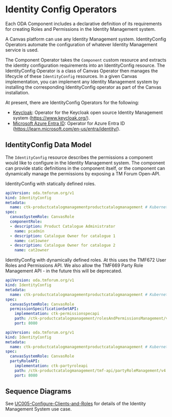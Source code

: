 # Identity Config Operators

Each ODA Component includes a declarative definition of its requirements for creating Roles and Permissions in the Identity Management system. 

A Canvas platform can use any Identity Management system. IdentityConfig Operators automate the configuration of whatever Identity Management service is used.

The Component Operator takes the `Component` custom resource and extracts the identity configuration requirements into an IdentityConfig resource. The IdentityConfig Operator is a class of Canvas Operator then manages the lifecycle of these `IdentityConfig` resources. In a given Canvas implementation, you can implement any Identity Management system by installing the corresponding IdentityConfig operator as part of the Canvas installation.  

At present, there are IdentityConfig Operators for the following:

* [Keycloak](./keycloak/README.md): Operator for the Keycloak open source Identity Management system (https://www.keycloak.org/).
* [Microsoft Azure Entra ID](../../../installation/azure/README.md): Operator for Azure Entra ID (https://learn.microsoft.com/en-us/entra/identity/).

## IdentityConfig Data Model

The `IdentityConfig` resource describes the permissions a component would like to configure in the Identity Management system. The component can provide static definitions in the component itself, or the component can dynamically manage the permissions by exposing a TM Forum Open-API.


IdentityConfig with statically defined roles.

```yaml
apiVersion: oda.tmforum.org/v1
kind: IdentityConfig
metadata:
  name: ctk-productcatalogmanagementproductcatalogmanagement # Kubernetes resource name for the instance of the IdentityConfig
spec:
  canvasSystemRole: CanvasRole
  componentRole:
  - description: Product Catalogue Administrator
    name: pcadmin
  - description: Catalogue Owner for catalogue 1
    name: cat1owner
  - description: Catalogue Owner for catalogue 2
    name: cat2owner
```

IdentityConfig with dynamically defined roles. At this uses the TMF672 User Roles and Permissions API. We also allow the TMF669 Party Role Management API - in the future this will be deprecated. 

```yaml
apiVersion: oda.tmforum.org/v1
kind: IdentityConfig
metadata:
  name: ctk-productcatalogmanagementproductcatalogmanagement # Kubernetes resource name for the instance of the IdentityConfig
spec:
  canvasSystemRole: CanvasRole
  permissionSpecificationSetAPI:
    implementation: ctk-permissionspecapi
    path: /ctk-productcatalogmanagement/rolesAndPermissionsManagement/v5
    port: 8080
```

```yaml
apiVersion: oda.tmforum.org/v1
kind: IdentityConfig
metadata:
  name: ctk-productcatalogmanagementproductcatalogmanagement # Kubernetes resource name for the instance of the IdentityConfig
spec:
  canvasSystemRole: CanvasRole
  partyRoleAPI:
    implementation: ctk-partyroleapi
    path: /ctk-productcatalogmanagement/tmf-api/partyRoleManagement/v4
    port: 8080
```

## Sequence Diagrams

See [UC005-Configure-Clients-and-Roles](../../../usecase-library/UC005-Configure-Clients-and-Roles.md) for details of the Identity Management System use case.